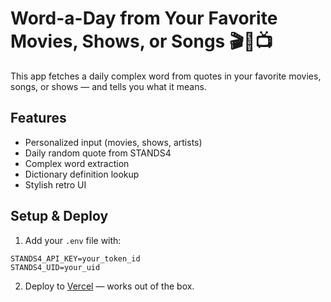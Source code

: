 
# Word-a-Day from Your Favorite Movies, Shows, or Songs 🎬🎵📺

This app fetches a daily complex word from quotes in your favorite movies, songs, or shows — and tells you what it means.

## Features
- Personalized input (movies, shows, artists)
- Daily random quote from STANDS4
- Complex word extraction
- Dictionary definition lookup
- Stylish retro UI

## Setup & Deploy
1. Add your `.env` file with:
```
STANDS4_API_KEY=your_token_id
STANDS4_UID=your_uid
```
2. Deploy to [Vercel](https://vercel.com) — works out of the box.
